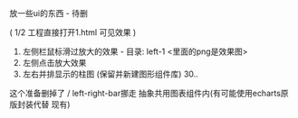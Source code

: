 放一些ui的东西 - 待删

( 1/2 工程直接打开1.html 可见效果 )

1. 左侧栏鼠标滑过放大的效果 - 目录: left-1 <里面的png是效果图>
2. 左侧点击放大效果
3. 左右并排显示的柱图 (保留并新建图形组件库) 30..

这个准备删掉了 / left-right-bar挪走 抽象共用图表组件内(有可能使用echarts原版封装代替 现有)
